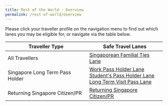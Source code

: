 ```yaml
---
title: Rest of the World - Overview
permalink: /rest-of-world/overview
---
```


Please click your traveller profile on the navigation menu to find out which lanes you may be eligible for, or navigate via the table below.

|Traveller Type | Safe Travel Lanes | 
| ------------- |-------------------| 
| All Travellers| [Singaporean Familial Ties Lane](/rotw/singaporean-ftl)  | 
|Singapore Long Term Pass Holder |[Work Pass Holder Lane](/rotw/work-pass-holder-lane) <br> [Student's Pass Holder Lane](/rotw/student-pass-holder-lane) <br> [Long Term Visit Pass Lane](/rotw/ltvp-lane) |
|Returning Singapore Citizen/PR| [Returning Singapore Citizen/PR](/rotw/scpr)|


